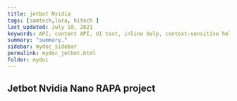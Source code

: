 ```yaml
---
title: jetbot Nvidia
tags: [samtech,lora, hitech ]
last_updated: July 10, 2021
keywords: API, content API, UI text, inline help, context-sensitive help, popovers, tooltips
summary: "summary."
sidebar: mydoc_sidebar
permalink: mydoc_jetbot.html
folder: mydoc
---
```


## Jetbot Nvidia Nano RAPA project

